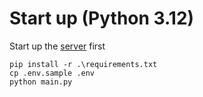 # Start up (Python 3.12)
Start up the [server](https://github.com/Kumbbar/Restaurant) first
```
pip install -r .\requirements.txt
cp .env.sample .env
python main.py
```
